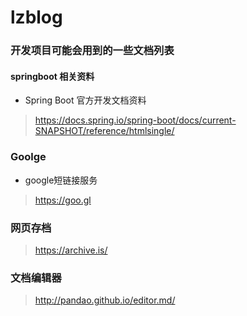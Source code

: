 # lzblog

### 开发项目可能会用到的一些文档列表
####  springboot 相关资料
- Spring Boot 官方开发文档资料
> https://docs.spring.io/spring-boot/docs/current-SNAPSHOT/reference/htmlsingle/
### Goolge  
- google短链接服务
> https://goo.gl
### 网页存档 
> https://archive.is/

### 文档编辑器
> http://pandao.github.io/editor.md/
